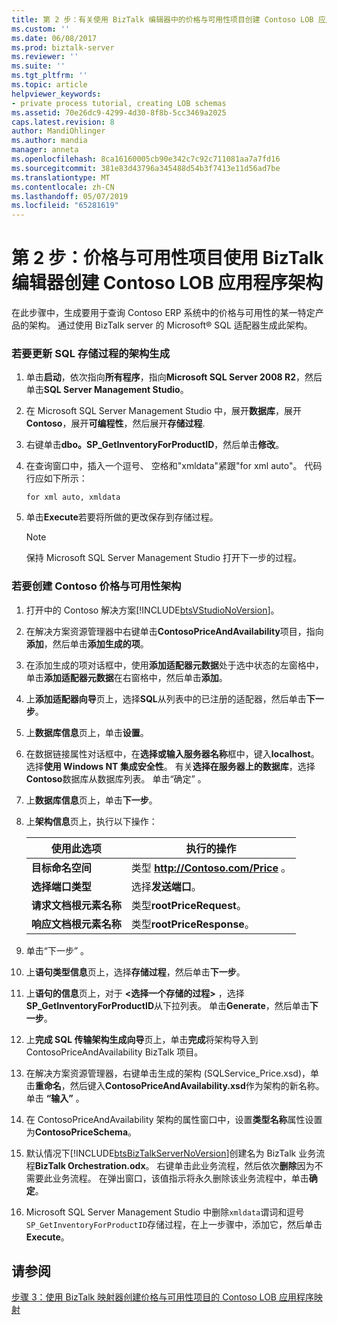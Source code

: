 ```yaml
---
title: 第 2 步：有关使用 BizTalk 编辑器中的价格与可用性项目创建 Contoso LOB 应用程序架构 |Microsoft Docs
ms.custom: ''
ms.date: 06/08/2017
ms.prod: biztalk-server
ms.reviewer: ''
ms.suite: ''
ms.tgt_pltfrm: ''
ms.topic: article
helpviewer_keywords:
- private process tutorial, creating LOB schemas
ms.assetid: 70e26dc9-4299-4d30-8f8b-5cc3469a2025
caps.latest.revision: 8
author: MandiOhlinger
ms.author: mandia
manager: anneta
ms.openlocfilehash: 8ca16160005cb90e342c7c92c711081aa7a7fd16
ms.sourcegitcommit: 381e83d43796a345488d54b3f7413e11d56ad7be
ms.translationtype: MT
ms.contentlocale: zh-CN
ms.lasthandoff: 05/07/2019
ms.locfileid: "65281619"
---
```

# <a name="step-2-creating-the-contoso-lob-application-schemas-for-the-price-and-availability-project-using-biztalk-editor"></a>第 2 步：价格与可用性项目使用 BizTalk 编辑器创建 Contoso LOB 应用程序架构
在此步骤中，生成要用于查询 Contoso ERP 系统中的价格与可用性的某一特定产品的架构。 通过使用 BizTalk server 的 Microsoft® SQL 适配器生成此架构。  

### <a name="to-update-the-sql-stored-procedure-for-schema-generation"></a>若要更新 SQL 存储过程的架构生成  

1.  单击**启动**，依次指向**所有程序**，指向**Microsoft SQL Server 2008 R2**，然后单击**SQL Server Management Studio**。  

2.  在 Microsoft SQL Server Management Studio 中，展开**数据库**，展开**Contoso**，展开**可编程性**，然后展开**存储过程**.  

3.  右键单击**dbo。SP_GetInventoryForProductID**，然后单击**修改**。  

4.  在查询窗口中，插入一个逗号、 空格和"xmldata"紧跟"for xml auto"。 代码行应如下所示：  

    ```  
    for xml auto, xmldata  
    ```  

5.  单击**Execute**若要将所做的更改保存到存储过程。  

    > [!NOTE]
    >  保持 Microsoft SQL Server Management Studio 打开下一步的过程。  

### <a name="to-create-the-contoso-price-and-availability-schema"></a>若要创建 Contoso 价格与可用性架构  

1. 打开中的 Contoso 解决方案[!INCLUDE[btsVStudioNoVersion](../../includes/btsvstudionoversion-md.md)]。  

2. 在解决方案资源管理器中右键单击**ContosoPriceAndAvailability**项目，指向**添加**，然后单击**添加生成的项**。  

3. 在添加生成的项对话框中，使用**添加适配器元数据**处于选中状态的左窗格中，单击**添加适配器元数据**在右窗格中，然后单击**添加**。  

4. 上**添加适配器向导**页上，选择**SQL**从列表中的已注册的适配器，然后单击**下一步**。  

5. 上**数据库信息**页上，单击**设置**。  

6. 在数据链接属性对话框中，在**选择或输入服务器名称**框中，键入**localhost**。 选择**使用 Windows NT 集成安全性**。 有关**选择在服务器上的数据库**，选择**Contoso**数据库从数据库列表。 单击“确定”  。  

7. 上**数据库信息**页上，单击**下一步**。  

8. 上**架构信息**页上，执行以下操作：  


   |                使用此选项                 |              执行的操作              |
   |-----------------------------------------|--------------------------------------|
   |          **目标命名空间**           | 类型 **<http://Contoso.com/Price>** 。 |
   |        **选择端口类型**         |        选择**发送端口**。         |
   | **请求文档根元素名称**  |      类型**rootPriceRequest**。      |
   | **响应文档根元素名称** |     类型**rootPriceResponse**。      |


9. 单击“下一步”  。  

10. 上**语句类型信息**页上，选择**存储过程**，然后单击**下一步**。  

11. 上**语句的信息**页上，对于 **\<选择一个存储的过程\>** ，选择**SP_GetInventoryForProductID**从下拉列表。 单击**Generate**，然后单击**下一步**。  

12. 上**完成 SQL 传输架构生成向导**页上，单击**完成**将架构导入到 ContosoPriceAndAvailability BizTalk 项目。  

13. 在解决方案资源管理器，右键单击生成的架构 (SQLService_Price.xsd)，单击**重命名**，然后键入**ContosoPriceAndAvailability.xsd**作为架构的新名称。 单击 **“输入”** 。  

14. 在 ContosoPriceAndAvailability 架构的属性窗口中，设置**类型名称**属性设置为**ContosoPriceSchema**。  

15. 默认情况下[!INCLUDE[btsBizTalkServerNoVersion](../../includes/btsbiztalkservernoversion-md.md)]创建名为 BizTalk 业务流程**BizTalk Orchestration.odx**。 右键单击此业务流程，然后依次**删除**因为不需要此业务流程。 在弹出窗口，该值指示将永久删除该业务流程中，单击**确定**。  

16. Microsoft SQL Server Management Studio 中删除`xmldata`谓词和逗号`SP_GetInventoryForProductID`存储过程，在上一步骤中，添加它，然后单击**Execute**。  

## <a name="see-also"></a>请参阅  
 [步骤 3：使用 BizTalk 映射器创建价格与可用性项目的 Contoso LOB 应用程序映射](../../adapters-and-accelerators/accelerator-rosettanet/step-3-create-contoso-lob-application-map-for-price-and-availability-in-mapper.md)